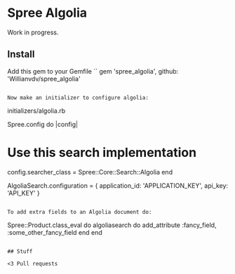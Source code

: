 # Spree Algolia

Work in progress.

## Install

Add this gem to your Gemfile
``
gem 'spree_algolia', github: 'Willianvdv/spree_algolia'
```

Now make an initializer to configure algolia:

```
initializers/algolia.rb

Spree.config do |config|
  # Use this search implementation
  config.searcher_class = Spree::Core::Search::Algolia
end

AlgoliaSearch.configuration = { application_id: 'APPLICATION_KEY',
                                api_key: 'API_KEY' }

```

To add extra fields to an Algolia document do:

```
Spree::Product.class_eval do
  algoliasearch do
    add_attribute :fancy_field, :some_other_fancy_field
  end
end
```

## Stuff

<3 Pull requests
